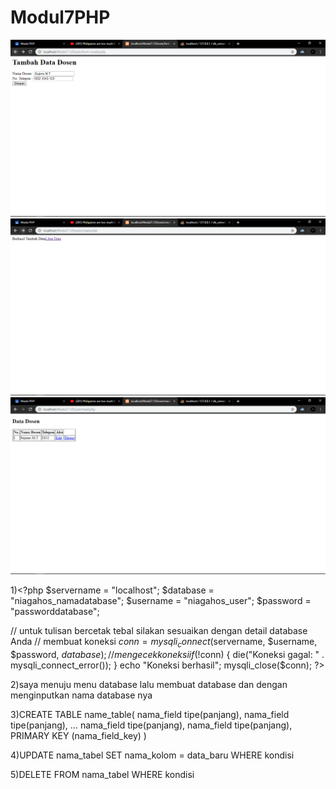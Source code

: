 # Modul7PHP
![alt text](https://github.com/TheNuee/Modul7PHP/blob/master/Screenshot%20(47).png)
![alt text](https://github.com/TheNuee/Modul7PHP/blob/master/Screenshot%20(48).png)
![alt text](https://github.com/TheNuee/Modul7PHP/blob/master/Screenshot%20(49).png)

1)<?php
$servername = "localhost";
$database = "niagahos_namadatabase";
$username = "niagahos_user";
$password = "passworddatabase";

// untuk tulisan bercetak tebal silakan sesuaikan dengan detail database Anda
// membuat koneksi
$conn = mysqli_connect($servername, $username, $password, $database);
// mengecek koneksi
if (!$conn) {
    die("Koneksi gagal: " . mysqli_connect_error());
}
echo "Koneksi berhasil";
mysqli_close($conn);
?>

2)saya menuju menu database lalu membuat database dan dengan menginputkan nama database nya

3)CREATE TABLE name_table(
    nama_field tipe(panjang),
    nama_field tipe(panjang),
    ...
    nama_field tipe(panjang),
    nama_field tipe(panjang),
    PRIMARY KEY (nama_field_key)
)


4)UPDATE nama_tabel SET nama_kolom = data_baru WHERE kondisi


5)DELETE FROM nama_tabel WHERE kondisi
